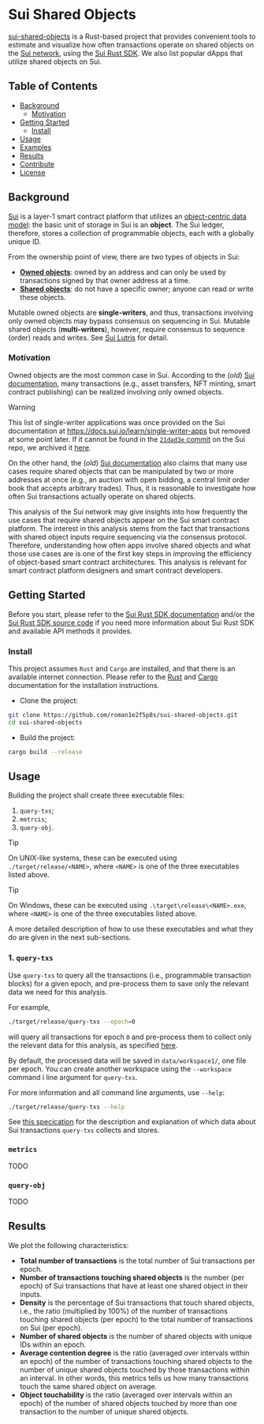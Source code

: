 # Sui Shared Objects

[sui-shared-objects](https://github.com/roman1e2f5p8s/sui-shared-objects) 
is a Rust-based project that provides convenient tools to estimate and 
visualize how often transactions operate on shared objects on the [Sui 
network](https://sui.io/), using the [Sui Rust 
SDK](https://docs.sui.io/references/rust-sdk). We also list popular dApps 
that utilize shared objects on Sui.

## Table of Contents

- [Background](#background)
    - [Motivation](#motivation)
- [Getting Started](#getting-started)
    - [Install](#install)
- [Usage](#usage)
- [Examples](#examples)
- [Results](#results)
- [Contribute](#contribute)
- [License](#license)

## Background

[Sui](https://docs.sui.io/paper/sui.pdf) is a layer-1 smart contract platform 
that utilizes an [object-centric data 
model](https://docs.sui.io/concepts/object-model): the basic unit 
of storage in Sui is an **object**. The Sui ledger, therefore, stores a 
collection of programmable objects, each with a globally unique ID.

From the ownership point of view, there are two types of objects in Sui:
- [**Owned 
objects**](https://docs.sui.io/concepts/object-ownership/address-owned): owned 
by an address and can only be used by transactions signed by that owner 
address at a time. 
- [**Shared objects**](https://docs.sui.io/concepts/object-ownership/shared): 
do not have a specific owner; anyone can read or write these objects.

Mutable owned objects are **single-writers**, and thus, transactions involving 
only owned objects may bypass consensus on sequencing in Sui. Mutable shared 
objects (**multi-writers**), however, require consensus to sequence (order) 
reads and writes. See [Sui Lutris](https://arxiv.org/abs/2310.18042) for 
detail.

### Motivation

Owned objects are the most common case in Sui. According to the (*old*) [Sui 
documentation](https://github.com/MystenLabs/sui/blob/21dad3ec1f2caf03ac4310e8e033fd6987c392bf/doc/src/learn/single-writer-apps.md), 
many transactions (e.g., asset transfers, NFT minting, smart contract 
publishing) can be realized involving only owned objects.

> [!WARNING]
> This list of single-writer applications was once provided on the Sui 
> documentation at https://docs.sui.io/learn/single-writer-apps but removed 
> at some point later. If it cannot be found in the [`21dad3e` 
> commit](https://github.com/MystenLabs/sui/blob/21dad3ec1f2caf03ac4310e8e033fd6987c392bf/doc/src/learn/single-writer-apps.md) 
> on the Sui repo, we archived it [here](./single-writer-apps.md).

On the other hand, the (*old*) [Sui documentation](
https://github.com/MystenLabs/sui/blob/21dad3ec1f2caf03ac4310e8e033fd6987c392bf/doc/src/learn/how-sui-works.md#transactions-on-shared-objects) 
also claims that many use cases require shared objects that can be manipulated 
by two or more addresses at once (e.g., an auction with open bidding, a 
central limit order book that accepts arbitrary trades). Thus, it is 
reasonable to investigate how often Sui transactions actually operate on 
shared objects. 

This analysis of the Sui network may give insights into how 
frequently the use cases that require shared objects appear on the Sui smart 
contract platform. The interest in this analysis stems from the fact that 
transactions with shared object inputs require sequencing via the consensus 
protocol. Therefore, understanding how often apps involve shared objects and 
what those use cases are is one of the first key steps in improving the 
efficiency of object-based smart contract architectures. This analysis is 
relevant for smart contract platform designers and smart contract developers.

## Getting Started

Before you start, please refer to the [Sui Rust SDK 
documentation](https://docs.sui.io/references/rust-sdk) and/or the [Sui Rust 
SDK source code](https://github.com/MystenLabs/sui/blob/main/crates/sui-sdk/src/apis.rs)
if you need more information about Sui Rust SDK and available API methods it provides.

### Install

This project assumes `Rust` and `Cargo` are installed, and that there is an 
available internet connection. Please refer to the 
[Rust](https://www.rust-lang.org/tools/install) and 
[Cargo](https://doc.rust-lang.org/cargo/getting-started/installation.html) 
documentation for the installation instructions.

- Clone the project:
```bash
git clone https://github.com/roman1e2f5p8s/sui-shared-objects.git
cd sui-shared-objects
```

- Build the project:
```bash
cargo build --release
```

## Usage
Building the project shall create three executable files:
1. `query-txs`;
2. `metrcis`;
3. `query-obj`.

> [!TIP]
> On UNIX-like systems, these can be executed using `./target/release/<NAME>`,
where `<NAME>` is one of the three executables listed above.

> [!TIP]
On Windows, these can be executed using `.\target\release\<NAME>.exe`, 
where `<NAME>` is one of the three executables listed above.

A more detailed description of how to use these executables and what they do 
are given in the next sub-sections.

### 1. `query-txs`
Use `query-txs` to query all the transactions (i.e., programmable transaction
blocks) for a given epoch, and pre-process them to save only the relevant
data we need for this analysis.

For example,
```bash
./target/release/query-txs --epoch=0
```
will query all transactions for epoch `0` and pre-process them to collect
only the relevant data for this analysis, as specified [here](
./data/README.md).

By default, the processed data will be saved in `data/workspace1/`, one file 
per epoch. You can create another workspace using the `--workspace` command i
line argument for `query-txs`.

For more information and all command line arguments, use `--help`:
```bash
./target/release/query-txs --help
```

See [this specication](./data/README.md) for the description and explanation of which data 
about Sui transactions `query-txs` collects and stores.

### `metrics`
TODO

### `query-obj`
TODO

## Results
We plot the following characteristics:
- **Total number of transactions** is the total number of Sui transactions per epoch.
- **Number of transactions touching shared objects** is the number (per epoch) of Sui transactions 
that have at least one shared object in their inputs.
- **Density** is the percentage of Sui transactions that touch shared objects, i.e.,
the ratio (multiplied by 100%) of the number of transactions touching shared objects 
(per epoch) to the total number of transactions on Sui (per epoch).
- **Number of shared objects** is the number of shared objects with unique IDs within an epoch.
- **Average contention degree** is the ratio (averaged over intervals within an epoch) of 
the number of transactions touching shared objects to the number of unique shared objects
touched by those transactions within an interval. In other words, this metrics 
tells us how many transactions touch the same shared object on average.
- **Object touchability** is the ratio (averaged over intervals within an epoch) of
the number of shared objects touched by more than one transaction to
the number of unique shared objects. 
